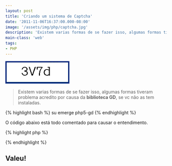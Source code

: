 ```yaml
---
layout: post
title: 'Criando um sistema de Captcha'
date: '2011-11-06T16:37:00.000-08:00'
image: '/assets/img/php/captcha.jpg'
description: 'Existem varias formas de se fazer isso, algumas formas tiveram problema acredito por causa da biblioteca GD, se vc não as tem instaladas.'
main-class: 'web'
tags:
- PHP
---
```


![Criando um sistema de Captcha](/assets/img/php/captcha.jpg "Criando um sistema de Captcha")

> Existem varias formas de se fazer isso, algumas formas tiveram problema acredito por causa da __biblioteca GD__, se vc não as tem instaladas.

{% highlight bash %}
su
emerge php5-gd
{% endhighlight %}

O código abaixo está todo comentado para causar o entendimento.

{% highlight php %}
<?php

//INICIAR A SESSION
session_start();

//INICIAR O HEADER
header('Content-Type: image/png');

//puxar a imagem, vc deve ter essa imagem na pasta, pois ela servirá de base.
$image = imagecreatefrompng("captcha.jpg") or die ("Não foi possível iniciar a imagem.");

//carregar a fonte, tem de ser no formato gdf, neste caso, google-a
$fonte  = imageloadfont("anonymous.gdf");

//quantidade de caracteres, shuffle para embaralhar e 4 caracteres somente q eu escolhi
$texto  = substr(str_shuffle("AaBbCcDdEeFfGgHhIiJjKkLlMmNnPpQqRrSsTtUuVvYyXxWwZz23456789"),0,4);

//salvar a session
$_SESSION['capcad'] = $texto;

//indicar a cor da fonte
$cor = imagecolorallocate($image,0,0,0);

//junção da imagem com o texto, os numeros referenciam a posição da imagem
imagestring($image, $fonte, 50, 10, $texto, $cor);

//mostrar imagem
imagepng($image);

//liberar memória
imagedestroy($image);
?>
{% endhighlight %}

## Valeu!
